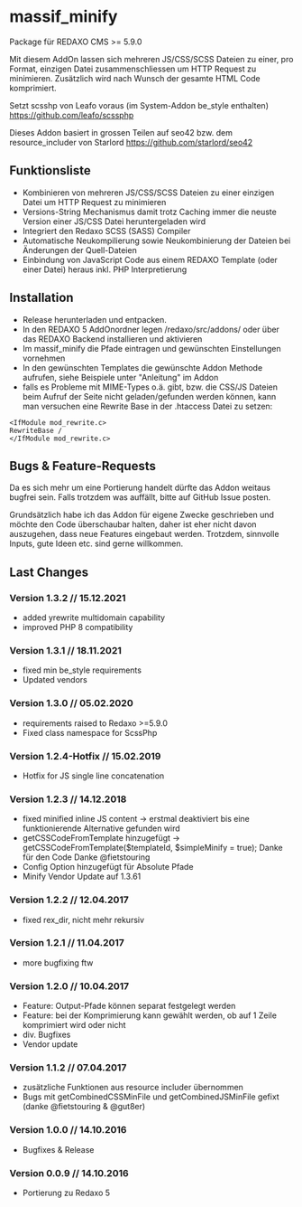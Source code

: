 # massif_minify

Package für REDAXO CMS >= 5.9.0

Mit diesem AddOn lassen sich mehreren JS/CSS/SCSS Dateien zu einer,
pro Format, einzigen Datei zusammenschliessen um HTTP Request zu minimieren.
Zusätzlich wird nach Wunsch der gesamte HTML Code komprimiert.

Setzt scsshp von Leafo voraus (im System-Addon be_style enthalten)
https://github.com/leafo/scssphp

Dieses Addon basiert in grossen Teilen auf seo42 bzw. dem resource_includer von Starlord
https://github.com/starlord/seo42

## Funktionsliste

-   Kombinieren von mehreren JS/CSS/SCSS Dateien zu einer einzigen Datei um HTTP Request zu minimieren
-   Versions-String Mechanismus damit trotz Caching immer die neuste Version einer JS/CSS Datei heruntergeladen wird
-   Integriert den Redaxo SCSS (SASS) Compiler
-   Automatische Neukompilierung sowie Neukombinierung der Dateien bei Änderungen der Quell-Dateien
-   Einbindung von JavaScript Code aus einem REDAXO Template (oder einer Datei) heraus inkl. PHP Interpretierung

## Installation

-   Release herunterladen und entpacken.
-   In den REDAXO 5 AddOnordner legen /redaxo/src/addons/ oder über das REDAXO Backend installieren und aktivieren
-   Im massif_minify die Pfade eintragen und gewünschten Einstellungen vornehmen
-   In den gewünschten Templates die gewünschte Addon Methode aufrufen, siehe Beispiele unter "Anleitung" im Addon
-   falls es Probleme mit MIME-Types o.ä. gibt, bzw. die CSS/JS Dateien beim Aufruf der Seite nicht geladen/gefunden werden können, kann man versuchen eine Rewrite Base in der .htaccess Datei zu setzen:

```
<IfModule mod_rewrite.c>
RewriteBase /
</IfModule mod_rewrite.c>
```

## Bugs & Feature-Requests

Da es sich mehr um eine Portierung handelt dürfte das Addon weitaus bugfrei sein. Falls trotzdem was auffällt, bitte auf GitHub Issue posten.

Grundsätzlich habe ich das Addon für eigene Zwecke geschrieben und möchte den Code überschaubar halten, daher ist eher nicht davon auszugehen, dass neue Features eingebaut werden. Trotzdem, sinnvolle Inputs, gute Ideen etc. sind gerne willkommen.

## Last Changes

### Version 1.3.2 // 15.12.2021

-   added yrewrite multidomain capability
-   improved PHP 8 compatibility

### Version 1.3.1 // 18.11.2021

-   fixed min be_style requirements
-   Updated vendors

### Version 1.3.0 // 05.02.2020

-   requirements raised to Redaxo >=5.9.0
-   Fixed class namespace for ScssPhp

### Version 1.2.4-Hotfix // 15.02.2019

-   Hotfix for JS single line concatenation

### Version 1.2.3 // 14.12.2018

-   fixed minified inline JS content -> erstmal deaktiviert bis eine funktionierende Alternative gefunden wird
-   getCSSCodeFromTemplate hinzugefügt -> getCSSCodeFromTemplate($templateId, $simpleMinify = true); Danke für den Code Danke @fietstouring
-   Config Option hinzugefügt für Absolute Pfade
-   Minify Vendor Update auf 1.3.61

### Version 1.2.2 // 12.04.2017

-   fixed rex_dir, nicht mehr rekursiv

### Version 1.2.1 // 11.04.2017

-   more bugfixing ftw

### Version 1.2.0 // 10.04.2017

-   Feature: Output-Pfade können separat festgelegt werden
-   Feature: bei der Komprimierung kann gewählt werden, ob auf 1 Zeile komprimiert wird oder nicht
-   div. Bugfixes
-   Vendor update

### Version 1.1.2 // 07.04.2017

-   zusätzliche Funktionen aus resource includer übernommen
-   Bugs mit getCombinedCSSMinFile und getCombinedJSMinFile gefixt (danke @fietstouring & @gut8er)

### Version 1.0.0 // 14.10.2016

-   Bugfixes & Release

### Version 0.0.9 // 14.10.2016

-   Portierung zu Redaxo 5
